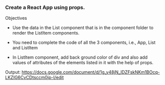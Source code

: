 ### Create a React App using props.

Objectives

- Use the data in the List component that is in the component folder to render the ListItem components.

- You need to complete the code of all the 3 components, i.e., App, List and ListItem

- In ListItem component, add back ground color of div and also add values of attributes of the elements listed in it with the help of props.

Output:
https://docs.google.com/document/d/1g_y48jN_IDZFskNKm1BOcq-LKZIG6CvCDtsccm0jp-I/edit
